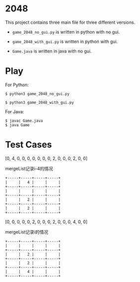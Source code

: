 # 2048
This project contains three main file for three different versions.

- `game_2048_no_gui.py` is written in python with no gui.

- `game_2048_with_gui.py` is written in python with gui.

- `Game.java` is written in java with no gui.

# Play
For Python:
```
$ python3 game_2048_no_gui.py
```
```
$ python3 game_2048_with_gui.py
```
For Java:
```
$ javac Game.java
$ java Game
```

# Test Cases
[0, 4, 0, 0, 0, 0, 0, 0, 0, 2, 0, 0, 0, 2, 0, 0]

mergeList记录i-4的情况
```
+-----+-----+-----+-----+
|     |   4 |     |     |
+-----+-----+-----+-----+
|     |     |     |     |
+-----+-----+-----+-----+
|     |   2 |     |     |
+-----+-----+-----+-----+
|     |   2 |     |     |
+-----+-----+-----+-----+
```

[0, 0, 0, 0, 0, 2, 0, 0, 0, 2, 0, 0, 0, 4, 0, 0]

mergeList记录i的情况
```
+-----+-----+-----+-----+
|     |     |     |     |
+-----+-----+-----+-----+
|     |   2 |     |     |
+-----+-----+-----+-----+
|     |   2 |     |     |
+-----+-----+-----+-----+
|     |   4 |     |     |
+-----+-----+-----+-----+
```

